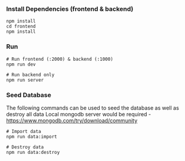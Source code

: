 ### Install Dependencies (frontend & backend)

```
npm install
cd frontend
npm install
```

### Run

```
# Run frontend (:2000) & backend (:1000)
npm run dev

# Run backend only
npm run server
```

### Seed Database

The following commands can be used to seed the database as well as destroy all data
Local mongodb server would be required - https://www.mongodb.com/try/download/community

```
# Import data
npm run data:import

# Destroy data
npm run data:destroy
```
